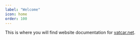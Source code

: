 ```yaml
---
label: "Welcome"
icon: home
order: 100
---
```


This is where you will find website documentation for [vatcar.net](https://www.vatcar.net/).